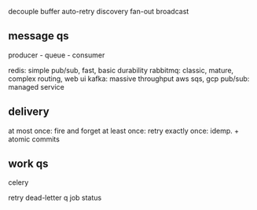 ---
---
decouple
buffer
auto-retry
discovery
fan-out
broadcast

## message qs
producer - queue - consumer

redis: simple pub/sub, fast, basic durability
rabbitmq: classic, mature, complex routing, web ui
kafka: massive throughput
aws sqs, gcp pub/sub: managed service


## delivery
at most once: fire and forget
at least once: retry
exactly once: idemp. + atomic commits

## work qs
celery

retry
dead-letter q
job status
